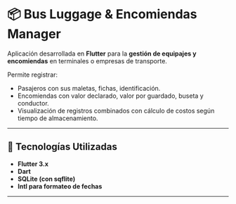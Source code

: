 # 📦 Bus Luggage & Encomiendas Manager

Aplicación desarrollada en **Flutter** para la **gestión de equipajes y encomiendas** en terminales o empresas de transporte.

Permite registrar:
- Pasajeros con sus maletas, fichas, identificación.
- Encomiendas con valor declarado, valor por guardado, buseta y conductor.
- Visualización de registros combinados con cálculo de costos según tiempo de almacenamiento.

---

## 🚀 Tecnologías Utilizadas

- **Flutter 3.x**
- **Dart**
- **SQLite (con sqflite)**
- **Intl para formateo de fechas**

---
